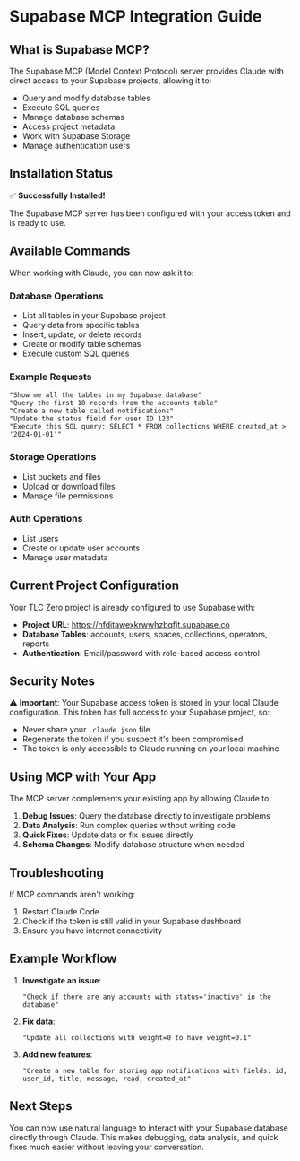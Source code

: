 # Supabase MCP Integration Guide

## What is Supabase MCP?

The Supabase MCP (Model Context Protocol) server provides Claude with direct access to your Supabase projects, allowing it to:
- Query and modify database tables
- Execute SQL queries
- Manage database schemas
- Access project metadata
- Work with Supabase Storage
- Manage authentication users

## Installation Status

✅ **Successfully Installed!**

The Supabase MCP server has been configured with your access token and is ready to use.

## Available Commands

When working with Claude, you can now ask it to:

### Database Operations
- List all tables in your Supabase project
- Query data from specific tables
- Insert, update, or delete records
- Create or modify table schemas
- Execute custom SQL queries

### Example Requests
```
"Show me all the tables in my Supabase database"
"Query the first 10 records from the accounts table"
"Create a new table called notifications"
"Update the status field for user ID 123"
"Execute this SQL query: SELECT * FROM collections WHERE created_at > '2024-01-01'"
```

### Storage Operations
- List buckets and files
- Upload or download files
- Manage file permissions

### Auth Operations
- List users
- Create or update user accounts
- Manage user metadata

## Current Project Configuration

Your TLC Zero project is already configured to use Supabase with:
- **Project URL**: https://nfditawexkrwwhzbqfjt.supabase.co
- **Database Tables**: accounts, users, spaces, collections, operators, reports
- **Authentication**: Email/password with role-based access control

## Security Notes

⚠️ **Important**: Your Supabase access token is stored in your local Claude configuration. This token has full access to your Supabase project, so:
- Never share your `.claude.json` file
- Regenerate the token if you suspect it's been compromised
- The token is only accessible to Claude running on your local machine

## Using MCP with Your App

The MCP server complements your existing app by allowing Claude to:
1. **Debug Issues**: Query the database directly to investigate problems
2. **Data Analysis**: Run complex queries without writing code
3. **Quick Fixes**: Update data or fix issues directly
4. **Schema Changes**: Modify database structure when needed

## Troubleshooting

If MCP commands aren't working:
1. Restart Claude Code
2. Check if the token is still valid in your Supabase dashboard
3. Ensure you have internet connectivity

## Example Workflow

1. **Investigate an issue**:
   ```
   "Check if there are any accounts with status='inactive' in the database"
   ```

2. **Fix data**:
   ```
   "Update all collections with weight=0 to have weight=0.1"
   ```

3. **Add new features**:
   ```
   "Create a new table for storing app notifications with fields: id, user_id, title, message, read, created_at"
   ```

## Next Steps

You can now use natural language to interact with your Supabase database directly through Claude. This makes debugging, data analysis, and quick fixes much easier without leaving your conversation.